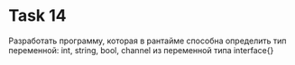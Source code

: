# Task 14

Разработать программу, которая в рантайме способна определить тип переменной: int, string, bool, channel из переменной типа interface{}
